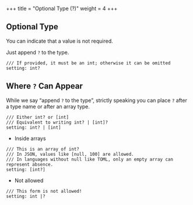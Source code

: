 +++
title = "Optional Type (?)"
weight = 4
+++

## Optional Type
You can indicate that a value is not required.

Just append `?` to the type.
```tyml
/// If provided, it must be an int; otherwise it can be omitted
setting: int?
```

## Where `?` Can Appear
While we say “append `?` to the type”, strictly speaking you can place `?` after a type name or after an array type.

```tyml
/// Either int? or [int]
/// Equivalent to writing int? | [int]?
setting: int? | [int]
```

- Inside arrays
```tyml
/// This is an array of int?
/// In JSON, values like [null, 100] are allowed.
/// In languages without null like TOML, only an empty array can represent absence.
setting: [int?]
```

- Not allowed
```tyml
/// This form is not allowed!
setting: int |?
```
